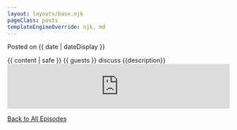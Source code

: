 ```yaml
---
layout: layouts/base.njk
pageClass: posts
templateEngineOverride: njk, md
---
```


<p class="date">
  Posted on <time datetime="{{ date }}">{{ date | dateDisplay }}</time>
</p>
<main>
  {{ content | safe }}
  {{ guests }} discuss {{description}}
  <iframe src="https://anchor.fm/trapped-signal/embed/episodes/{{ anchorLink}}" height="102px" width="100%" frameborder="0" scrolling="no"></iframe>

  <div class="footnote">
    <p>
      <a href="/">Back to All Episodes</a>
    </p>
  </div>
</main>
